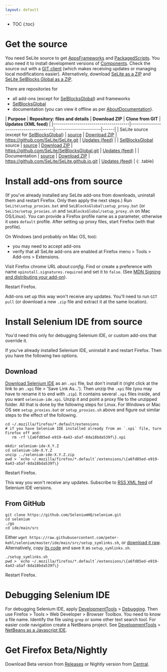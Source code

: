 ```yaml
---
layout: default
---
```

* TOC
{:toc}

# Get the source #
You need SeLite source to get [AppsFrameworks](AppsFrameworks) and [PackagedScripts](PackagedScripts). You also need it to install development versions of [Components](Components). Check the source out with a [GIT client](http://git-scm.com/downloads) (which makes receiving updates or managing local modifications easier). Alternatively, download [SeLite as a ZIP](https://github.com/SeLite/SeLite/archive/master.zip) and [SeLite SelBlocks Global as a ZIP](https://github.com/SeLite/SelBlocksGlobal/archive/master.zip).

There are repositories for

* all add-ons (except for [SelBlocksGlobal](SelBlocksGlobal)) and frameworks
* [SelBlocksGlobal](SelBlocksGlobal)
* documentation (you can view it offline as per [AboutDocumentation](AboutDocumentation)).

| **Purpose**                        | **Repository: files and details** | **Download ZIP** | **Clone from GIT** | **Updates (XML feed)** |
|--------------------------------------|---------------------------------------|-----------------------|------|
| SeLite source (except for [SelBlocksGlobal](SelBlocksGlobal)) | [source](https://github.com/SeLite/SeLite) | [Download ZIP](https://github.com/SeLite/SeLite/archive/master.zip) | https://github.com/SeLite/SeLite.git | [Updates (feed)](https://github.com/SeLite/SeLite/commits/master.atom) |
| [SelBlocksGlobal](SelBlocksGlobal) source                | [source](https://github.com/SeLite/SelBlocksGlobal) | [Download ZIP](https://github.com/SeLite/SelBlocksGlobal/archive/master.zip) | https://github.com/SeLite/SelBlocksGlobal.git | [Updates (feed)](https://github.com/SeLite/SeLBlocksGlobal/commits/master.atom) |
| Documentation                | [source](https://github.com/SeLite/SeLite.github.io) | [Download ZIP](https://github.com/SeLite/SeLite.github.io/archive/master.zip) | https://github.com/SeLite/SeLite.github.io.git | [Updates (feed)](https://github.com/SeLite/SeLite.github.io/commits/master.atom) |
{: .table}

# Install add-ons from source #
(If you've already installed any SeLite add-ons from downloads, uninstall them and restart Firefox. Only then apply the next steps.) Run `SeLite\setup_proxies.bat` and `SeLBlocksGlobal\setup_proxy.bat` (or `SeLite/setup_proxies.sh` and `SeLBlocksGlobal/setup_proxy.sh` on Mac OS/Linux). You can provide a Firefox profile name as a parameter, otherwise it uses `default` profile. After setting up proxy files, start Firefox (with that profile).

On Windows (and probably on Mac OS, too):

  * you may need to accept add-ons
  * verify that all SeLite add-ons are enabled at Firefox menu > Tools > Add-ons > Extensions.

Visit Firefox chrome URL _about:config_. Find or create a preference with name `xpinstall.signatures.required` and set it to `false`. (See [MDN Signing and distributing your add-on](https://developer.mozilla.org/en-US/Add-ons/Distribution)). <!-- Also see https://support.mozilla.org/en-US/kb/add-on-signing-in-firefox?as=u&utm_source=inproduct and https://wiki.mozilla.org/Add-ons/Extension_Signing -->

Restart Firefox.

Add-ons set up this way won't receive any updates. You'll need to run `GIT pull` (or download a new `.zip` file and extract it at the same location).

# Install Selenium IDE from source #
You'd need this only for debugging Selenium IDE, or custom add-ons that override it.

If you've already installed Selenium IDE, uninstall it and restart Firefox. Then you have the following two options.

## Download ##
[Download Selenium IDE](https://addons.mozilla.org/en-US/firefox/addon/selenium-ide/) as an `.xpi` file, but don't install it (right click at the link to an `.xpi` file >  'Save Link As...'). Then unzip the `.xpi` file (you may have to rename it to end with `.zip`). It contains several `.xpi` files inside, and you want `selenium-ide.xpi`. Unzip it and point a proxy file to the unzipped folder. All that is done by the following steps for Linux. For Windows or Mac OS see `setup_proxies.bat` or `setup_proxies.sh` above and figure out similar steps to the effect of the following.

```
cd ~/.mozilla/firefox/*.default/extensions
# if you have Selenium IDE installed already from an `.xpi` file, turn Firefox off and:
   rm -rf \{a6fd85ed-e919-4a43-a5af-8da18bda539f\}.xpi

mkdir selenium-ide-X.Y.Z
cd selenium-ide-X.Y.Z
unzip ../selenium-ide-X.Y.Z.zip
pwd > `echo ~/.mozilla/firefox/*.default`/extensions/\{a6fd85ed-e919-4a43-a5af-8da18bda539f\}
```

Restart Firefox.

This way you won't receive any updates. Subscribe to [RSS XML feed](https://addons.mozilla.org/en-US/firefox/addon/selenium-ide/versions/format:rss) of Selenium IDE versions.

## From GitHub ##
```
git clone https://github.com/SeleniumHQ/selenium.git
cd selenium
./go
cd ide/main/src
```

Either `wget https://raw.githubusercontent.com/peter-kehl/selenium/master/ide/main/src/setup_symlinks.sh`, or [download it raw](https://raw.githubusercontent.com/peter-kehl/selenium/master/ide/main/src/setup_symlinks.sh). Alternatively, copy [its code](https://github.com/peter-kehl/selenium/blob/master/ide/main/src/setup_symlinks.sh) and save it as `setup_symlinks.sh`.


```
./setup_symlinks.sh
pwd > `echo ~/.mozilla/firefox/*.default`/extensions/\{a6fd85ed-e919-4a43-a5af-8da18bda539f\}
```

Restart Firefox.

# Debugging Selenium IDE #
For debugging Selenium IDE, apply [DevelopmentTools](DevelopmentTools) > [Debugging](DevelopmentTools#debugging). Then use Firefox > Tools > Web Developer > Browser Toolbox. You need to know a file name. Identify the file using `grep` or some other text search tool. For easier code navigation create a NetBeans project. See [DevelopmentTools](DevelopmentTools) > [NetBeans as a Javascript IDE](DevelopmentTools#netbeans-as-a-javascript-ide).

# Get Firefox Beta/Nightly #
Download Beta version from [Releases](http://ftp.mozilla.org/pub/firefox/releases/) or Nightly version from [Central](http://ftp.mozilla.org/pub/firefox/nightly/latest-mozilla-central/).